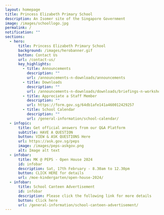 ```yaml
---
layout: homepage
title: Princess Elizabeth Primary School
description: An Isomer site of the Singapore Government
image: /images/schoollogo.jpg
permalink: /
notification: ""
sections:
  - hero:
      title: Princess Elizabeth Primary School
      background: /images/herobanner.gif
      button: Contact Us
      url: /contact-us/
      key_highlights:
        - title: Announcements
          description: ""
          url: /announcements-n-downloads/announcements
        - title: Downloads
          description: ""
          url: /announcements-n-downloads/downloads/briefings-n-workshops
        - title: Appreciate a Staff Member
          description: ""
          url: https://form.gov.sg/64db1afe141a460012429257
        - title: School Calendar
          description: ""
          url: /general-information/school-calendar/
  - infopic:
      title: Get official answers from our Q&A Platform
      subtitle: HAVE A QUESTION
      button: VIEW & ASK QUESTIONS Here
      url: https://ask.gov.sg/peps
      image: /images/peps-askgov.png
      alt: Image alt text
  - infobar:
      title: MK @ PEPS - Open House 2024
      id: infobar
      description: Sat, 17th February - 8.30am to 12.30pm
      button: CLICK HERE for details
      url: /moe-kindergarten/open-house-2024/
  - infobar:
      title: School Canteen Advertisement
      id: infobar
      description: Please click the following link for more details
      button: Click here
      url: /general-information/school-canteen-advertisement/
---
```

